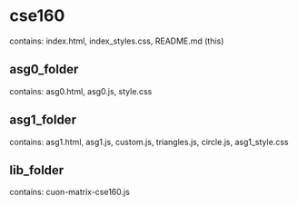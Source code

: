 # cse160
contains: index.html, index_styles.css, README.md (this)

## asg0_folder
contains: asg0.html, asg0.js, style.css

## asg1_folder
contains: asg1.html, asg1.js, custom.js, triangles.js, circle.js, asg1_style.css

## lib_folder
contains: cuon-matrix-cse160.js
